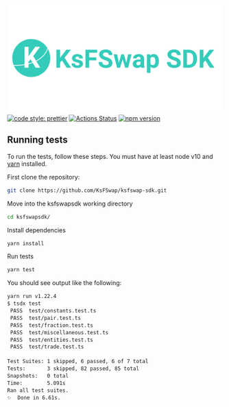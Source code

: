 ![Ksfperiphery](https://github.com/KsFSwap/KsFswap-SDK/blob/master/KsFswapSDK.png) 
[![code style: prettier](https://img.shields.io/badge/code_style-prettier-ff69b4.svg?style=flat-square)](https://github.com/prettier/prettier)
[![Actions Status](https://github.com/KsFSwap/ksfswap-sdk/workflows/CI/badge.svg)](https://github.com/KsFSwap/ksfswap-sdk)
[![npm version](https://img.shields.io/npm/v/ksfswapsdk/latest.svg)](https://www.npmjs.com/KsFSwap/ksfswapsdk/v/latest)

## Running tests

To run the tests, follow these steps. You must have at least node v10 and [yarn](https://yarnpkg.com/) installed.

First clone the repository:

```sh
git clone https://github.com/KsFSwap/ksfswap-sdk.git
```

Move into the ksfswapsdk working directory

```sh
cd ksfswapsdk/
```

Install dependencies

```sh
yarn install
```

Run tests

```sh
yarn test
```

You should see output like the following:

```sh
yarn run v1.22.4
$ tsdx test
 PASS  test/constants.test.ts
 PASS  test/pair.test.ts
 PASS  test/fraction.test.ts
 PASS  test/miscellaneous.test.ts
 PASS  test/entities.test.ts
 PASS  test/trade.test.ts

Test Suites: 1 skipped, 6 passed, 6 of 7 total
Tests:       3 skipped, 82 passed, 85 total
Snapshots:   0 total
Time:        5.091s
Ran all test suites.
✨  Done in 6.61s.
```
